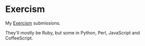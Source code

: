 Exercism
========

My [Exercism](http://exercism.io) submissions.

They'll mostly be Ruby, but some in Python, Perl, JavaScript and CoffeeScript.
